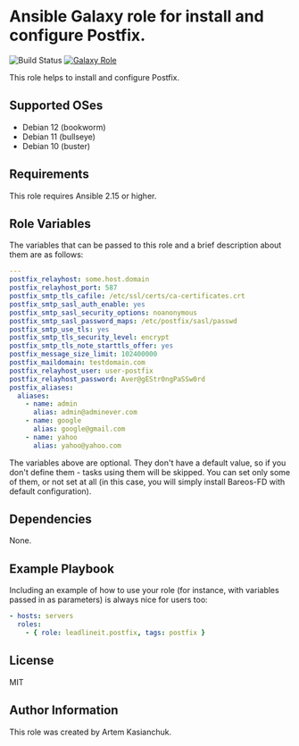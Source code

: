 # Ansible Galaxy role for install and configure Postfix.

![Build Status](https://github.com/leadlineit/ansible-role-postfix/actions/workflows/ansible-galaxy-ci.yml/badge.svg)
[![Galaxy Role](https://img.shields.io/badge/Ansible--Galaxy-leadlineit.postfix-blue.svg?logo=ansible&logoColor=white)](https://galaxy.ansible.com/leadlineit/postfix/)

This role helps to install and configure Postfix.

Supported OSes
--------------
- Debian 12 (bookworm)
- Debian 11 (bullseye)
- Debian 10 (buster)

Requirements
------------

This role requires Ansible 2.15 or higher.

Role Variables
--------------

The variables that can be passed to this role and a brief description about them are as follows:

```yaml
---
postfix_relayhost: some.host.domain
postfix_relayhost_port: 587
postfix_smtp_tls_cafile: /etc/ssl/certs/ca-certificates.crt
postfix_smtp_sasl_auth_enable: yes
postfix_smtp_sasl_security_options: noanonymous
postfix_smtp_sasl_password_maps: /etc/postfix/sasl/passwd
postfix_smtp_use_tls: yes
postfix_smtp_tls_security_level: encrypt
postfix_smtp_tls_note_starttls_offer: yes
postfix_message_size_limit: 102400000
postfix_maildomain: testdomain.com
postfix_relayhost_user: user-postfix
postfix_relayhost_password: Aver@gEStr0ngPaSSw0rd
postfix_aliases:
  aliases:
    - name: admin
      alias: admin@adminever.com
    - name: google
      alias: google@gmail.com
    - name: yahoo
      alias: yahoo@yahoo.com
```

The variables above are optional. They don't have a default value, so if you don't define them - tasks using them will be skipped. 
You can set only some of them, or not set at all (in this case, you will simply install Bareos-FD with default configuration).

Dependencies
------------

None.

Example Playbook
----------------

Including an example of how to use your role (for instance, with variables passed in as parameters) is always nice for users too:

```yaml
- hosts: servers
  roles:
    - { role: leadlineit.postfix, tags: postfix }
```

License
-------

MIT

Author Information
------------------

This role was created by Artem Kasianchuk.
